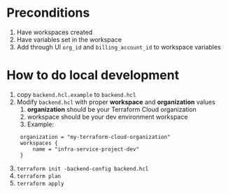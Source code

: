 # Preconditions
1. Have workspaces created
1. Have variables set in the workspace
1. Add through UI `org_id` and `billing_account_id` to workspace variables

# How to do local development
1. copy `backend.hcl.example` to `backend.hcl`
1. Modify `backend.hcl` with proper **workspace** and **organization** values
   1. **organization** should be your Terraform Cloud organization
   1. workspace should be your dev environment workspace
   1. Example:
   ```hcl
    organization = "my-terraform-cloud-organization"
    workspaces {
        name = "infra-service-project-dev"
    }
    ```
1. `terraform init -backend-config backend.hcl`
1. `terraform plan`
1. `terraform apply`